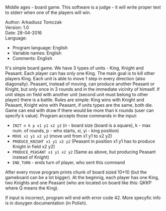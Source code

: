 Middle ages - board game. This software is a judge - it will write proper text to stderr 
when one of the players will win. 

Author: Arkadiusz Tomczak</br>
Version: 1.0</br>
Date: 28-04-2016</br>
Language:
 - Program language: English
 - Variable names: English
 - Comments: English

It's simple board game. We have 3 types of units - King, Knight and Peasant. Each player can has only 
one King. The main goal is to kill other players King. Each unit is able to move 1 step in every
direction (also diagonally). Peasant, instead of moving, can produce another Peasant or Knight, but only once 
in 3 rounds and in the immediate vicinity of himself.
If unit steps on field with another unit (second unit must belong to other player) there is a battle.
Rules are simple: King wins with Knight and Peasant, Knight wins with Peasant, if units types are the same, both die.
Game can end with draw if there would be more than k rounds (user can specify k value).
Program accepts those commands in the input:
- `INIT n k p x1 y1 x2 y2` (n - board size (board is a square), k - max num. of rounds, p - who starts, xi, yi - king position)
- `MOVE x1 y1 x2 y2` (move unit from x1 y1 to x2 y2)
- `PRODUCE_KNIGHT x1 y1 x2 y2` (Peasant in position x1 y1 has to produce Knight in field x2 y2)
- `PRODUCE_PEASANT x1 y1 x2 y2` (Same as above, but producing Peasant instead of Knight)
- `END_TURN` - ends turn of player, who sent this command

After every move program prints chunk of board sized 10*10 (but the gameboard can be a lot bigger).
At the beginnig, each player has one King, two Knights and one Peasant (who are located on board like this: QKKP
where Q means the King).

If input is incorrect, program will end with error code 42.
More specyfic info is in doxygen documentation (in Polish).
